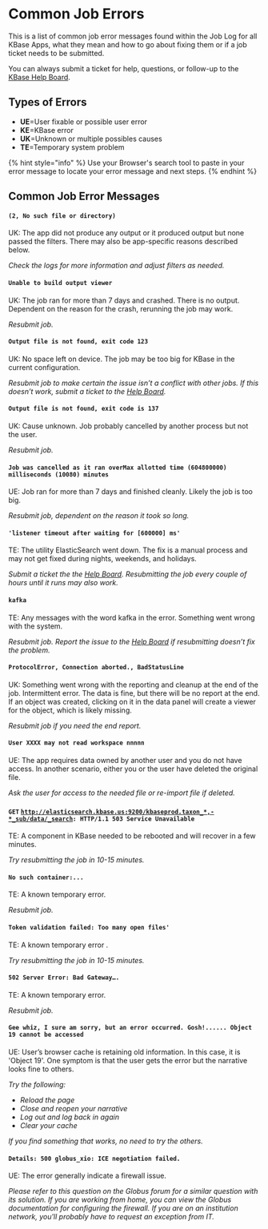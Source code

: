 # Common Job Errors

This is a list of common job error messages found within the Job Log for all KBase Apps, what they mean and how to go about fixing them or if a job ticket needs to be submitted. 

You can always submit a ticket for help, questions, or follow-up to the [KBase Help Board](https://kbase-jira.atlassian.net/jira/your-work). 

## **Types of Errors**

* **UE**=User fixable or possible user error
* **KE**=KBase error
* **UK**=Unknown or multiple possibles causes
* **TE**=Temporary system problem

{% hint style="info" %}
Use your Browser's search tool to paste in your error message to locate your error message and next steps. 
{% endhint %}

## Common Job Error Messages

#### `(2, No such file or directory)` 

UK: The app did not produce any output or it produced output but none passed the filters. There may also be app-specific reasons described below. 

_Check the logs for more information and adjust filters as needed._ 

#### `Unable to build output viewer` 

UK: The job ran for more than 7 days and crashed. There is no output. Dependent on the reason for the crash, rerunning the job may work. 

_Resubmit job._ 

#### `Output file is not found, exit code 123` 

UK: No space left on device. The job may be too big for KBase in the current configuration. 

_Resubmit job to make certain the issue isn’t a conflict with other jobs. If this doesn’t work, submit a ticket to the_ [_Help Board_](https://kbase-jira.atlassian.net/projects/PUBLIC/issues)_._ 

#### `Output file is not found, exit code is 137` 

UK: Cause unknown. Job probably cancelled by another process but not the user. 

_Resubmit job._

#### `Job was cancelled as it ran overMax allotted time (604800000) milliseconds (10080) minutes` 

UE: Job ran for more than 7 days and finished cleanly. Likely the job is too big. 

_Resubmit job, dependent on the reason it took so long._ 

#### `'listener timeout after waiting for [600000] ms'` 

TE: The utility ElasticSearch went down. The fix is a manual process and may not get fixed during nights, weekends, and holidays. 

_Submit a ticket the the_ [_Help Board_](https://kbase-jira.atlassian.net/projects/PUBLIC/issues)_. Resubmitting the job every couple of hours until it runs may also work._ 

#### `kafka` 

TE: Any messages with the word kafka in the error. Something went wrong with the system. 

_Resubmit job. Report the issue to the_ [_Help Board_](https://kbase-jira.atlassian.net/projects/PUBLIC/issues) _if resubmitting doesn’t fix the problem._ 

#### `ProtocolError, Connection aborted., BadStatusLine` 

UK: Something went wrong with the reporting and cleanup at the end of the job. Intermittent error. The data is fine, but there will be no report at the end. If an object was created, clicking on it in the data panel will create a viewer for the object, which is likely missing. 

_Resubmit job if you need the end report._

#### `User XXXX may not read workspace nnnnn` 

UE: The app requires data owned by another user and you do not have access. In another scenario, either you or the user have deleted the original file. 

_Ask the user for access to the needed file or re-import file if deleted._ 

#### `GET` [`http://elasticsearch.kbase.us:9200/kbaseprod.taxon_*,-*_sub/data/_search`](http://elasticsearch.kbase.us:9200/kbaseprod.taxon_*,-*_sub/data/_search)`: HTTP/1.1 503 Service Unavailable` 

TE: A component in KBase needed to be rebooted and will recover in a few minutes. 

_Try resubmitting the job in 10-15 minutes._ 

#### `No such container:...`

TE: A known temporary error. 

_Resubmit job._ 

#### `Token validation failed: Too many open files'` 

TE: A known temporary error .

_Try resubmitting the job in 10-15 minutes._ 

#### `502 Server Error: Bad Gateway….` 

TE: A known temporary error.

_Resubmit job._ 

#### `Gee whiz, I sure am sorry, but an error occurred. Gosh!...... Object 19 cannot be accessed`

UE: User’s browser cache is retaining old information. In this case, it is 'Object 19'. One symptom is that the user gets the error but the narrative looks fine to others. 

_Try the following:_

* _Reload the page_ 
* _Close and reopen your narrative_ 
* _Log out and log back in again_
* _Clear your cache_

_If you find something that works, no need to try the others._

#### `Details: 500 globus_xio: ICE negotiation failed.`

UE: The error generally indicate a firewall issue. 

_Please refer to this question on the Globus forum for a similar question with its solution. If you are working from home, you can view the Globus documentation for configuring the firewall. If you are on an institution network, you'll probably have to request an exception from IT._



